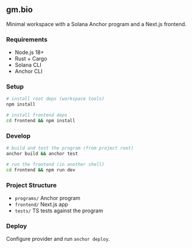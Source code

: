 ## gm.bio

Minimal workspace with a Solana Anchor program and a Next.js frontend.

### Requirements
- Node.js 18+
- Rust + Cargo
- Solana CLI
- Anchor CLI

### Setup
```bash
# install root deps (workspace tools)
npm install

# install frontend deps
cd frontend && npm install
```

### Develop
```bash
# build and test the program (from project root)
anchor build && anchor test

# run the frontend (in another shell)
cd frontend && npm run dev
```

### Project Structure
- `programs/` Anchor program
- `frontend/` Next.js app
- `tests/` TS tests against the program

### Deploy
Configure provider and run `anchor deploy`.
